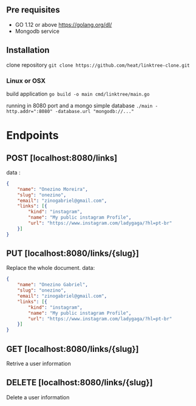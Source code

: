 
## Pre requisites
- GO 1.12 or above https://golang.org/dl/
- Mongodb service

## Installation

clone repository
`git clone https://github.com/heat/linktree-clone.git`

### Linux or OSX

build application
`go build -o main cmd/linktree/main.go` 

running in 8080 port and a mongo simple database
`./main -http.addr=":8080" -database.url "mongodb://..."`

# Endpoints

## POST [localhost:8080/links]

data :
```json
{
	"name": "Onezino Moreira",
	"slug": "onezino",
	"email": "zinogabriel@gmail.com",
	"links": [{
		"kind": "instagram",
		"name": "My public instagram Profile",
		"url": "https://www.instagram.com/ladygaga/?hl=pt-br"
	}]
}
```


## PUT [localhost:8080/links/{slug}]

Replace the whole document. data:
```json
{
	"name": "Onezino Gabriel",
	"slug": "onezino",
	"email": "zinogabriel@gmail.com",
	"links": [{
		"kind": "instagram",
		"name": "My public instagram Profile",
		"url": "https://www.instagram.com/ladygaga/?hl=pt-br"
	}]
}
```

## GET [localhost:8080/links/{slug}]

Retrive a user information

## DELETE [localhost:8080/links/{slug}]

Delete a user information

